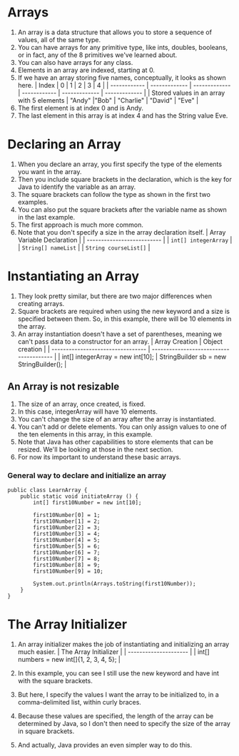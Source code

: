 # Arrays

1. An array is a data structure that allows you to store a sequence of values, all of the same type.
2. You can have arrays for any primitive type, like ints, doubles, booleans, or in fact, any of the 8 primitives we've learned about.
3. You can also have arrays for any class.
4. Elements in an array are indexed, starting at 0.
5. If we have an array storing five names, conceptually, it looks as shown here.
   | Index | 0 | 1 | 2 | 3 | 4 |
   | ------------ | ------------- | ------------- | ------------ | ------------- | ------------- |
   | Stored values in an array with 5 elements | "Andy" |"Bob" | "Charlie" | "David" | "Eve" |
6. The first element is at index 0 and is Andy.
7. The last element in this array is at index 4 and has the String value Eve.

# Declaring an Array

1. When you declare an array, you first specify the type of the elements you want in the array.
2. Then you include square brackets in the declaration, which is the key for Java to identify the variable as an array.
3. The square brackets can follow the type as shown in the first two examples.
4. You can also put the square brackets after the variable name as shown in the last example.
5. The first approach is much more common.
6. Note that you don't specify a size in the array declaration itself.
   | Array Variable Declaration |
   | -------------------------- |
   | `int[] integerArray` |
   | `String[] nameList` |
   | `String courseList[]` |

# Instantiating an Array

1. They look pretty similar, but there are two major differences when creating arrays.
2. Square brackets are required when using the new keyword and a size is specified between them. So, in this example, there will be 10 elements in the array.
3. An array instantiation doesn't have a set of parentheses, meaning we can't pass data to a constructor for an array.
   | Array Creation | Object creation |
   | --------------------------------- | --------------------------------------- |
   | int[] integerArray = new int[10]; | StringBuilder sb = new StringBuilder(); |

## An Array is not resizable

1. The size of an array, once created, is fixed.
2. In this case, integerArray will have 10 elements.
3. You can't change the size of an array after the array is instantiated.
4. You can't add or delete elements. You can only assign values to one of the ten elements in this array, in this example.
5. Note that Java has other capabilities to store elements that can be resized. We'll be looking at those in the next section.
6. For now its important to understand these basic arrays.

### General way to declare and initialize an array

```
public class LearnArray {
    public static void initiateArray () {
        int[] first10Number = new int[10];

        first10Number[0] = 1;
        first10Number[1] = 2;
        first10Number[2] = 3;
        first10Number[3] = 4;
        first10Number[4] = 5;
        first10Number[5] = 6;
        first10Number[6] = 7;
        first10Number[7] = 8;
        first10Number[8] = 9;
        first10Number[9] = 10;

        System.out.println(Arrays.toString(first10Number));
    }
}
```

# The Array Initializer

1. An array initializer makes the job of instantiating and initializing an array much easier.
   | The Array Initializer |
   | --------------------- |
   | int[] numbers = new int[]{1, 2, 3, 4, 5}; |

2. In this example, you can see I still use the new keyword and have int with the square brackets.
3. But here, I specify the values I want the array to be initialized to, in a comma-delimited list, within curly braces.
4. Because these values are specified, the length of the array can be determined by Java, so I don't then need to specify the size of the array in square brackets.
5. And actually, Java provides an even simpler way to do this.
